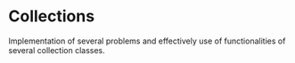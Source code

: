 # Collections
Implementation of several problems and effectively use of functionalities of several collection classes.
